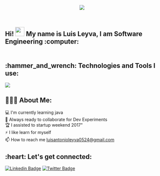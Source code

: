 <header>
  <img src="https://github.com/luisleyva0524/header-img#header-img">
</header>
<h2 align="left">
<abc>
Hi! <img src="https://user-images.githubusercontent.com/42378118/110234147-e3259600-7f4e-11eb-95be-0c4047144dea.gif" width="30"> My name is Luis Leyva, I am Software Engineering :computer:<br>
  <br>
  </abc>
</h2> 
<h2 align="left">:hammer_and_wrench: Technologies and Tools I use:</h2>
<p align="left">
    <a href="https://skillicons.dev">
    <img src="https://skillicons.dev/icons?i=html,css,javascript,nodejs,express,mongodb,git,java&theme=light" />
  </a>
</p>

<h2 align="left">👨🏻‍💻 About Me:</h2>

:computer: I'm currently learning java</br>
:rocket: Always ready to collaborate for Dev Experiments</br>
:trophy: I assisted to startup weekend 2017"</br>
:zap: I like learn for myself</br>
📫 How to reach me luisantonioleyva0524@gmail.com<br>

<h2 align="left">:heart: Let's get connected:</h2>

[![Linkedin Badge](https://img.shields.io/badge/-luisantonioleyva-blue?style=flat-square&logo=Linkedin&logoColor=white&link=https://www.linkedin.com/in/luisantonioleyvaverdeja)](https://www.linkedin.com/in/luisantonioleyvaverdeja) [![Twitter Badge](https://img.shields.io/badge/-@Antonio95085216-1ca0f1?style=flat-square&labelColor=1ca0f1&logo=twitter&logoColor=white&link=https://twitter.com/Antonio95085216)](https://twitter.com/Antonio95085216)

